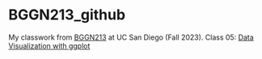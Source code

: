 # BGGN213_github
My classwork from [BGGN213](https://github.com/yuchiahuang/BGGN213_github/) at UC San Diego (Fall 2023).
Class 05: [Data Visualization with ggplot](https://github.com/yuchiahuang/BGGN213_github/blob/main/Class%205/Class-5.pdf)
